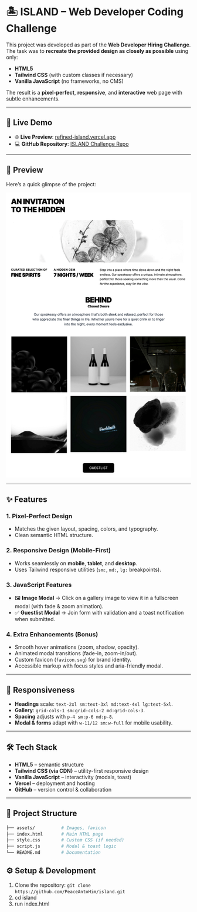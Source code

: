# 🏝️ ISLAND – Web Developer Coding Challenge

This project was developed as part of the **Web Developer Hiring Challenge**.  
The task was to **recreate the provided design as closely as possible** using only:

- **HTML5**
- **Tailwind CSS** (with custom classes if necessary)
- **Vanilla JavaScript** (no frameworks, no CMS)

The result is a **pixel-perfect**, **responsive**, and **interactive** web page with subtle enhancements.

---

## 🚀 Live Demo
- 🌐 **Live Preview**: [refined-island.vercel.app](https://refined-island.vercel.app/)
- 💻 **GitHub Repository**: [ISLAND Challenge Repo](https://github.com/PeaceAntoHim/island.git)

---

## 📸 Preview
Here’s a quick glimpse of the project:

![Preview Screenshot](./assets/refined-island.vercel.app_.png)

---

## ✨ Features

### 1. Pixel-Perfect Design
- Matches the given layout, spacing, colors, and typography.
- Clean semantic HTML structure.

### 2. Responsive Design (Mobile-First)
- Works seamlessly on **mobile**, **tablet**, and **desktop**.
- Uses Tailwind responsive utilities (`sm:`, `md:`, `lg:` breakpoints).

### 3. JavaScript Features
- 🖼️ **Image Modal** → Click on a gallery image to view it in a fullscreen modal (with fade & zoom animation).
- ✅ **Guestlist Modal** → Join form with validation and a toast notification when submitted.

### 4. Extra Enhancements (Bonus)
- Smooth hover animations (zoom, shadow, opacity).
- Animated modal transitions (fade-in, zoom-in/out).
- Custom favicon (`favicon.svg`) for brand identity.
- Accessible markup with focus styles and aria-friendly modal.

---

## 📱 Responsiveness
- **Headings** scale: `text-2xl sm:text-3xl md:text-4xl lg:text-5xl`.
- **Gallery**: `grid-cols-1 sm:grid-cols-2 md:grid-cols-3`.
- **Spacing** adjusts with `p-4 sm:p-6 md:p-8`.
- **Modal & forms** adapt with `w-11/12 sm:w-full` for mobile usability.

---

## 🛠️ Tech Stack
- **HTML5** – semantic structure
- **Tailwind CSS (via CDN)** – utility-first responsive design
- **Vanilla JavaScript** – interactivity (modals, toast)
- **Vercel** – deployment and hosting
- **GitHub** – version control & collaboration

---

## 📂 Project Structure
```bash
├── assets/          # Images, favicon
├── index.html       # Main HTML page
├── style.css        # Custom CSS (if needed)
├── script.js        # Modal & toast logic
└── README.md        # Documentation
```


## ⚙️ Setup & Development
1. Clone the repository: `git clone https://github.com/PeaceAntoHim/island.git`
2. cd island
3. run index.html